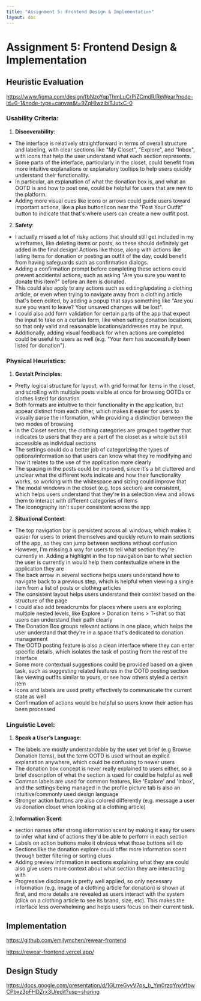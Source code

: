 ```yaml
---
title: "Assignment 5: Frontend Design & Implementation"
layout: doc
---
```


# Assignment 5: Frontend Design & Implementation

## Heuristic Evaluation

https://www.figma.com/design/fbNzoYqpThmLuCrPiZCmdR/ReWear?node-id=0-1&node-type=canvas&t=9ZqHIwzIbiTJutxC-0

### Usability Criteria:

1. **Discoverability**:

-   The interface is relatively straightforward in terms of overall structure and labeling, with clear sections like "My Closet", "Explore", and "Inbox", with icons that help the user understand what each section represents.
-   Some parts of the interface, particularly in the closet, could benefit from more intuitive explanations or explanatory tooltips to help users quickly understand their functionality.
-   In particular, an explanation of what the donation box is, and what an OOTD is and how to post one, could be helpful for users that are new to the platform.
-   Adding more visual cues like icons or arrows could guide users toward important actions, like a plus button/icon near the "Post Your Outfit" button to indicate that that's where users can create a new outfit post.

2. **Safety**:

-   I actually missed a lot of risky actions that should still get included in my wireframes, like deleting items or posts, so these should definitely get added in the final design! Actions like those, along with actions like listing items for donation or posting an outfit of the day, could benefit from having safeguards such as confirmation dialogs.
-   Adding a confirmation prompt before completing these actions could prevent accidental actions, such as asking "Are you sure you want to donate this item?" before an item is donated.
-   This could also apply to any actions such as editing/updating a clothing article, or even when trying to navigate away from a clothing article that's been edited, by adding a popup that says something like "Are you sure you want to leave? Your unsaved changes will be lost".
-   I could also add form validation for certain parts of the app that expect the input to take on a certain form, like when setting donation locations, so that only valid and reasonable locations/addresses may be input.
-   Additionally, adding visual feedback for when actions are completed could be useful to users as well (e.g. "Your item has successfully been listed for donation").

### Physical Heuristics:

1. **Gestalt Principles**:

-   Pretty logical structure for layout, with grid format for items in the closet, and scrolling with multiple posts visible at once for browsing OOTDs or clothes listed for donation
-   Both formats are intuitive to their functionality in the application, but appear distinct from each other, which makes it easier for users to visually parse the information, while providing a distinction between the two modes of browsing
-   In the Closet section, the clothing categories are grouped together that indicates to users that they are a part of the closet as a whole but still accessible as individual sections
-   The settings could do a better job of categorizing the types of options/information so that users can know what they're modifying and how it relates to the use of the application more clearly
-   The spacing in the posts could be improved, since it's a bit cluttered and unclear what the different texts indicate and how their functionality works, so working with the whitespace and sizing could improve that
-   The modal windows in the closet (e.g. tops section) are consistent, which helps users understand that they're in a selection view and allows them to interact with different categories of items
-   The iconography isn't super consistent across the app

2. **Situational Context**:

-   The top navigation bar is persistent across all windows, which makes it easier for users to orient themselves and quickly return to main sections of the app, so they can jump between sections without confusion
-   However, I'm missing a way for users to tell what section they're currently in. Adding a highlight in the top navigation bar to what section the user is currently in would help them contextualize where in the application they are
-   The back arrow in several sections helps users understand how to navigate back to a previous step, which is helpful when viewing a single item from a list of posts or clothing articles
-   The consistent layout helps users understand their context based on the structure of the page
-   I could also add breadcrumbs for places where users are exploring multiple nested levels, like Explore > Donation Items > T-shirt so that users can understand their path clearly
-   The Donation Box groups relevant actions in one place, which helps the user understand that they're in a space that's dedicated to donation management
-   The OOTD posting feature is also a clean interface where they can enter specific details, which isolates the task of posting from the rest of the interface
-   Some more contextual suggestions could be provided based on a given task, such as suggesting related features in the OOTD posting section like viewing outfits similar to yours, or see how others styled a certain item
-   Icons and labels are used pretty effectively to communicate the current state as well
-   Confirmation of actions would be helpful so users know their action has been processed

### Linguistic Level:

1. **Speak a User’s Language**:

-   The labels are mostly understandable by the user yet brief (e.g Browse Donation Items), but the term OOTD is used without an explicit explanation anywhere, which could be confusing to newer users
-   The donation box concept is never really explained to users either, so a brief description of what the section is used for could be helpful as well
-   Common labels are used for common features, like 'Explore' and 'Inbox', and the settings being managed in the profile picture tab is also an intuitive/commonly used design language
-   Stronger action buttons are also colored differently (e.g. message a user vs donation closet when looking at a clothing article)

2. **Information Scent**:

-   section names offer strong information scent by making it easy for users to infer what kind of actions they'd be able to perform in each section
-   Labels on action buttons make it obvious what those buttons will do
-   Sections like the donation explore could offer more information scent through better filtering or sorting clues
-   Adding preview information in sections explaining what they are could also give users more context about what section they are interacting with
-   Progressive disclosure is pretty well applied, so only necessary information (e.g. image of a clothing article for donation) is shown at first, and more details are revealed as users interact with the system (click on a clothing article to see its brand, size, etc). This makes the interface less overwhelming and helps users focus on their current task.

## Implementation

https://github.com/emilymchen/rewear-frontend

https://rewear-frontend.vercel.app/

## Design Study

https://docs.google.com/presentation/d/1GLrreGvyV7ps_b_Ym0rzqYnxVfbwCPbxz3pFHDZrx3U/edit?usp=sharing

